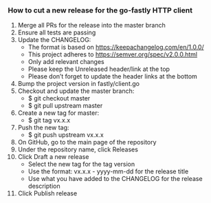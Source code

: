 ### How to cut a new release for the go-fastly HTTP client
1. Merge all PRs for the release into the master branch
2. Ensure all tests are passing
3. Update the CHANGELOG:
	* The format is based on https://keepachangelog.com/en/1.0.0/
	* This project adheres to https://semver.org/spec/v2.0.0.html
	* Only add relevant changes
	* Please keep the Unreleased header/link at the top
	* Please don’t forget to update the header links at the bottom
4. Bump the project version in fastly/client.go
5. Checkout and update the master branch:
	* $ git checkout master
	* $ git pull upstream master
6. Create a  new tag for master:
	* $ git tag vx.x.x
7. Push the new tag:
	* $ git push upstream vx.x.x
8. On GitHub, go to the main page of the repository
9. Under the repository name, click Releases
10. Click Draft a new release
	* Select the new tag for the tag version
	* Use the format: vx.x.x - yyyy-mm-dd for the release title
	* Use what you have added to the CHANGELOG for the release description
11. Click Publish release
